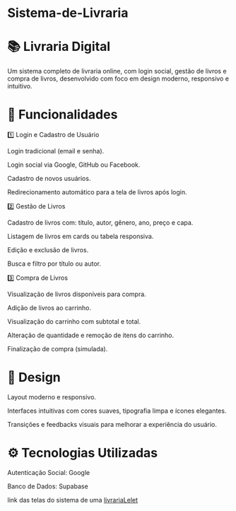 # Sistema-de-Livraria

# 📚 Livraria Digital

Um sistema completo de livraria online, com login social, gestão de livros e compra de livros, desenvolvido com foco em design moderno, responsivo e intuitivo.

# 🌟 Funcionalidades
1️⃣ Login e Cadastro de Usuário

Login tradicional (email e senha).

Login social via Google, GitHub ou Facebook.

Cadastro de novos usuários.

Redirecionamento automático para a tela de livros após login.

2️⃣ Gestão de Livros

Cadastro de livros com: título, autor, gênero, ano, preço e capa.

Listagem de livros em cards ou tabela responsiva.

Edição e exclusão de livros.

Busca e filtro por título ou autor.

3️⃣ Compra de Livros

Visualização de livros disponíveis para compra.

Adição de livros ao carrinho.

Visualização do carrinho com subtotal e total.

Alteração de quantidade e remoção de itens do carrinho.

Finalização de compra (simulada).

# 🎨 Design

Layout moderno e responsivo.

Interfaces intuitivas com cores suaves, tipografia limpa e ícones elegantes.

Transições e feedbacks visuais para melhorar a experiência do usuário.

# ⚙️ Tecnologias Utilizadas

Autenticação Social: Google 

Banco de Dados: Supabase

link das telas do sistema de uma [livrariaLelet](https://lovable-bookhaven.lovable.app)



